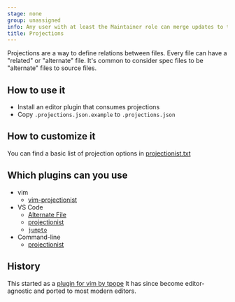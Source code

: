 ```yaml
---
stage: none
group: unassigned
info: Any user with at least the Maintainer role can merge updates to this content. For details, see https://docs.gitlab.com/ee/development/development_processes.html#development-guidelines-review.
title: Projections
---
```


Projections are a way to define relations between files. Every file can have a
"related" or "alternate" file. It's common to consider spec files to be
"alternate" files to source files.

## How to use it

- Install an editor plugin that consumes projections
- Copy `.projections.json.example` to `.projections.json`

## How to customize it

You can find a basic list of projection options in
[projectionist.txt](https://github.com/tpope/vim-projectionist/blob/master/doc/projectionist.txt)

## Which plugins can you use

- vim
  - [vim-projectionist](https://github.com/tpope/vim-projectionist)
- VS Code
  - [Alternate File](https://marketplace.visualstudio.com/items?itemName=will-wow.vscode-alternate-file)
  - [projectionist](https://github.com/jarsen/projectionist)
  - [`jumpto`](https://github.com/gmdayley/jumpto)
- Command-line
  - [projectionist](https://github.com/glittershark/projectionist)

## History

<!-- vale gitlab_base.Spelling = NO -->

This started as a
[plugin for vim by tpope](https://github.com/tpope/vim-projectionist)
It has since become editor-agnostic and ported to most modern editors.

<!-- vale gitlab_base.Spelling = YES -->
